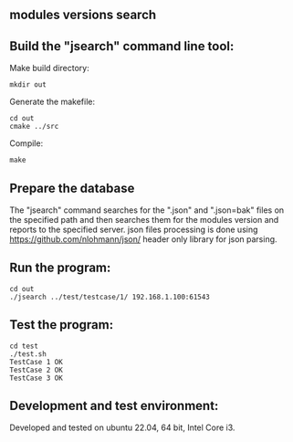 ## modules versions search
## Build the "jsearch" command line tool:
Make build directory:
```
mkdir out
```
Generate the makefile:
```
cd out
cmake ../src
```
Compile:
```
make
```
## Prepare the database
The "jsearch" command searches for the ".json" and ".json=bak" files on the specified path and then searches them for the modules version and reports to the specified server.
json files processing is done using https://github.com/nlohmann/json/ header only library for json parsing.
## Run the program:
```
cd out
./jsearch ../test/testcase/1/ 192.168.1.100:61543
```
## Test the program:
```
cd test
./test.sh
TestCase 1 OK
TestCase 2 OK
TestCase 3 OK
```
## Development and test environment:
Developed and tested on ubuntu 22.04, 64 bit, Intel Core i3.
